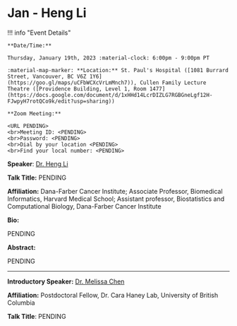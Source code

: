 # Jan - Heng Li

!!! info "Event Details"

    **Date/Time:**

    Thursday, January 19th, 2023 :material-clock: 6:00pm - 9:00pm PT

    :material-map-marker: **Location:** St. Paul's Hospital ([1081 Burrard Street, Vancouver, BC V6Z 1Y6](https://goo.gl/maps/uCFbWCXcVrLmMnch7)), Cullen Family Lecture Theatre ([Providence Building, Level 1, Room 1477](https://docs.google.com/document/d/1xHHd14LcrDIZLG7RGBGneLgf12H-FJwpyH7rotQCo9k/edit?usp=sharing))

    **Zoom Meeting:**

    <URL PENDING>
    <br>Meeting ID: <PENDING>
    <br>Password: <PENDING>
    <br>Dial by your location <PENDING>
    <br>Find your local number: <PENDING>

**Speaker**: [Dr. Heng Li](https://www.google.com/url?q=https://www.dfhcc.harvard.edu/insider/member-detail/member/heng-li-phd/&sa=D&source=calendar&usd=2&usg=AOvVaw3C4rbtZy1rQjwtod27VqUP)

**Talk Title:** PENDING


**Affiliation:** Dana-Farber Cancer Institute; Associate Professor, Biomedical Informatics, Harvard Medical School; Assistant professor, Biostatistics and Computational Biology, Dana-Farber Cancer Institute

**Bio:**

PENDING

**Abstract:**

PENDING

---

**Introductory Speaker:** [Dr. Melissa Chen](https://www.google.com/url?q=https://haneylab.com/lab-members/&sa=D&source=calendar&usd=2&usg=AOvVaw0elhw-eEcpokbVlupKj0mA)

**Affiliation:** Postdoctoral Fellow, Dr. Cara Haney Lab, University of British Columbia

**Talk Title**: PENDING
